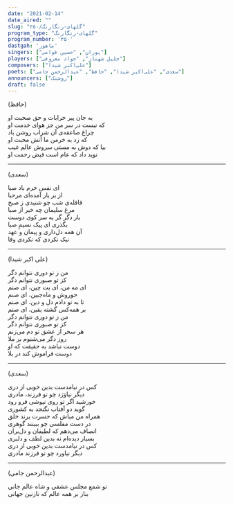 ```yaml
---
date: "2021-02-14"
date_aired: ""
slug: "گلهای-رنگارنگ/۳۵۰"
program_type: "گلهای-رنگارنگ"
program_number: '۳۵۰'
dastgah: 'ماهور'
singers: ["پوران", "حسین قوامی"]
players: ["جلیل شهناز", "جواد معروفی"]
composers: ["علی‌اکبر شیدا"]
poets: ["سعدی", "علی‌اکبر شیدا", "حافظ", "عبدالرحمن جامی"]
announcers: ["روشنک"]
draft: false
---
```


(حافظ)  

به جان پیر خرابات و حق صحبت او  
که نیست در سر من جز هوای خدمت او  
چراغ صاعقه‌ی آن شراب روشن باد  
که زد به خرمن ما آتش محبت او  
بیا که دوش به مستی سروش عالم غیب  
نوید داد که عام است فیض رحمت او  

---  

(سعدی)  

ای نفس خرم باد صبا  
از بر یار آمده‌ای مرحبا  
قافله‌ی شب چو شنیدی ز صبح  
مرغ سلیمان چه خبر از صبا  
بار دگر گر به سر کوی دوست  
بگذری ای پیک نسیمِ صبا  
آن همه دل‌داری و پیمان و عهد  
نیک نکردی که نکردی وفا  

---  

(علی اکبر شیدا)  

من ز تو دوری نتوانم دگر  
کز تو صبوری نتوانم دگر  
ای مه من، ای بت چین، ای صنم  
حوروش و ماه‌جبین، ای صنم  
تا به تو دادم دل و دین، ای صنم  
بر همه‌کس گشته یقین، ای صنم  
من ز تو دوری نتوانم دگر  
کز تو صبوری نتوانم دگر  
هر سحر از عشق تو دم می‌زنم  
روز دگر می‌شنوم بر ملا  
دوست نباشد به حقیقت که او  
دوست فراموش کند در بلا  

---  

(سعدی)  

کس در نیامدست بدین خوبی از دری  
دیگر نیاوَرَد چو تو فرزند، مادری  
خورشید اگر تو روی نپوشی فرو رود  
گوید دو آفتاب نگنجد به کشوری  
همراه من مباش که حسرت برند خلق  
در دست مفلسی چو ببینند گوهری  
انصاف می‌دهم که لطیفان و دل‌بران  
بسیار دیده‌ام نه بدین لطف و دلبری  
كس در نیامدست بدین خوبی از دری  
دیگر نیاورد چو تو فرزند مادری  

---  

(عبدالرحمن جامی)  

تو شمع مجلس عشقی و شاه عالم جانی  
بناز بر همه عالم که نازنین جهانی  
